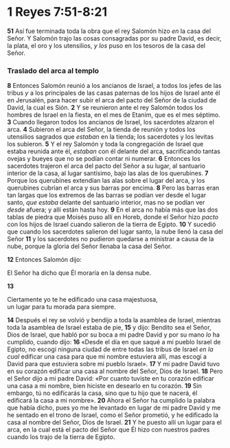 # 1 Reyes 7:51-8:21



**51** Así fue terminada toda la obra que el rey Salomón hizo *en* la casa del Señor. Y Salomón trajo las cosas consagradas por su padre David, es decir, la plata, el oro y los utensilios, *y los* puso en los tesoros de la casa del Señor.

### **Traslado del arca al templo**

**8** Entonces Salomón reunió a los ancianos de Israel, a todos los jefes de las tribus *y* a los principales de las casas paternas de los hijos de Israel ante él en Jerusalén, para hacer subir el arca del pacto del Señor de la ciudad de David, la cual es Sión. **2** Y se reunieron ante el rey Salomón todos los hombres de Israel en la fiesta, en el mes de Etanim, que es el mes séptimo. **3** Cuando llegaron todos los ancianos de Israel, los sacerdotes alzaron el arca. **4** Subieron el arca del Señor, la tienda de reunión y todos los utensilios sagrados que *estaban* en la tienda; los sacerdotes y los levitas los subieron. **5** Y el rey Salomón y toda la congregación de Israel que estaba reunida ante él, *estaban* con él delante del arca, sacrificando tantas ovejas y bueyes que no se podían contar ni numerar. **6** Entonces los sacerdotes trajeron el arca del pacto del Señor a su lugar, al santuario interior de la casa, al lugar santísimo, bajo las alas de los querubines. **7** Porque los querubines extendían las alas sobre el lugar del arca, y los querubines cubrían el arca y sus barras por encima. **8** Pero las barras eran tan largas que los extremos de las barras se podían ver desde el lugar santo, *que estaba* delante del santuario interior, mas no se podían ver *desde* afuera; y allí están hasta hoy. **9** En el arca no había más que las dos tablas de piedra que Moisés puso allí en Horeb, donde el Señor hizo *pacto* con los hijos de Israel cuando salieron de la tierra de Egipto. **10** Y sucedió que cuando los sacerdotes salieron del lugar santo, la nube llenó la casa del Señor **11** y los sacerdotes no pudieron quedarse a ministrar a causa de la nube, porque la gloria del Señor llenaba la casa del Señor.

**12** Entonces Salomón dijo:

El Señor ha dicho que Él moraría en la densa nube.

**13** 

Ciertamente yo te he edificado una casa majestuosa,  
un lugar para tu morada para siempre.

**14** Después el rey se volvió y bendijo a toda la asamblea de Israel, mientras toda la asamblea de Israel estaba de pie, **15** y dijo: Bendito sea el Señor, Dios de Israel, que habló por su boca a mi padre David y por su mano *lo* ha cumplido, cuando dijo: **16** «Desde el día en que saqué a mi pueblo Israel de Egipto, no escogí ninguna ciudad de entre todas las tribus de Israel *en la cual* edificar una casa para que mi nombre estuviera allí, mas escogí a David para que estuviera sobre mi pueblo Israel». **17** Y mi padre David tuvo en su corazón edificar una casa al nombre del Señor, Dios de Israel. **18** Pero el Señor dijo a mi padre David: «Por cuanto tuviste en tu corazón edificar una casa a mi nombre, bien hiciste en desearlo en tu corazón. **19** Sin embargo, tú no edificarás la casa, sino que tu hijo que te nacerá, él edificará la casa a mi nombre». **20** Ahora el Señor ha cumplido la palabra que había dicho, pues yo me he levantado en lugar de mi padre David y me he sentado en el trono de Israel, como el Señor prometió, y he edificado la casa al nombre del Señor, Dios de Israel. **21** Y he puesto allí un lugar para el arca, en la cual está el pacto del Señor que Él hizo con nuestros padres cuando los trajo de la tierra de Egipto.
